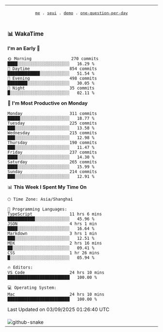 
<div align="center">

<table>
<tr><td>
  <p align="center">
  <samp>
    <a href="https://github.com/seaeam/seaeam">me</a> .
    <a href="https://github.com/SeaMmMm/se-element">seui</a> .
    <a href="https://github.com/seaeam/project-demo">demo</a> .
    <a href="https://github.com/506-FETL/one-question-per-day">one-question-per-day</a>
    
  </samp>
    </p>
</td></tr>

<tr><td>

### 📊 WakaTime

<!--START_SECTION:waka-->
**I'm an Early 🐤** 

```text
🌞 Morning                270 commits         ████░░░░░░░░░░░░░░░░░░░░░   16.29 % 
🌆 Daytime                854 commits         █████████████░░░░░░░░░░░░   51.54 % 
🌃 Evening                498 commits         ████████░░░░░░░░░░░░░░░░░   30.05 % 
🌙 Night                  35 commits          █░░░░░░░░░░░░░░░░░░░░░░░░   02.11 % 
```
📅 **I'm Most Productive on Monday** 

```text
Monday                   311 commits         █████░░░░░░░░░░░░░░░░░░░░   18.77 % 
Tuesday                  225 commits         ███░░░░░░░░░░░░░░░░░░░░░░   13.58 % 
Wednesday                215 commits         ███░░░░░░░░░░░░░░░░░░░░░░   12.98 % 
Thursday                 190 commits         ███░░░░░░░░░░░░░░░░░░░░░░   11.47 % 
Friday                   237 commits         ████░░░░░░░░░░░░░░░░░░░░░   14.30 % 
Saturday                 265 commits         ████░░░░░░░░░░░░░░░░░░░░░   15.99 % 
Sunday                   214 commits         ███░░░░░░░░░░░░░░░░░░░░░░   12.91 % 
```


📊 **This Week I Spent My Time On** 

```text
🕑︎ Time Zone: Asia/Shanghai

💬 Programming Languages: 
TypeScript               11 hrs 6 mins       ███████████░░░░░░░░░░░░░░   45.96 % 
JSON                     4 hrs 1 min         ████░░░░░░░░░░░░░░░░░░░░░   16.64 % 
Markdown                 3 hrs 1 min         ███░░░░░░░░░░░░░░░░░░░░░░   12.51 % 
MDX                      2 hrs 16 mins       ██░░░░░░░░░░░░░░░░░░░░░░░   09.41 % 
CSS                      1 hr 26 mins        █░░░░░░░░░░░░░░░░░░░░░░░░   05.94 % 

🔥 Editors: 
VS Code                  24 hrs 10 mins      █████████████████████████   100.00 % 

💻 Operating System: 
Mac                      24 hrs 10 mins      █████████████████████████   100.00 % 
```


 Last Updated on 03/09/2025 01:26:40 UTC
<!--END_SECTION:waka-->
</td></tr>

<tr><td>
  <img alt="github-snake" src="profile-snake-contrib/github-user-contribution.svg"/>
</td></tr>

</table>
